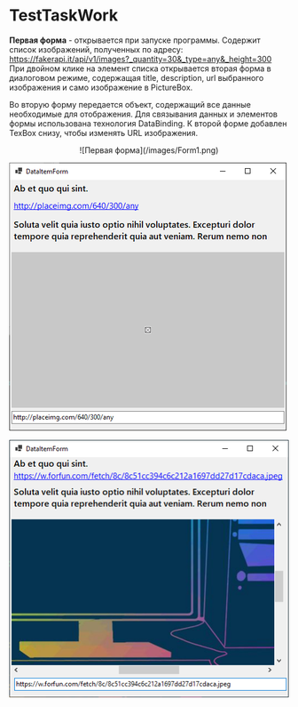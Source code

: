 # TestTaskWork
**Первая форма** - открывается при запуске программы. Содержит список изображений, полученных по адресу:
https://fakerapi.it/api/v1/images?_quantity=30&_type=any&_height=300
При двойном клике на элемент списка открывается вторая форма в диалоговом режиме, содержащая title, description, url  выбранного изображения и само изображение в PictureBox.

Во вторую форму передается объект, содержащий все данные необходимые для отображения. 
Для связывания данных и элементов формы использована технология DataBinding.
К второй форме добавлен TexBox снизу, чтобы изменять URL изображения.


<center>![Первая форма](/images/Form1.png)</center>

![Вторая форма](/images/Form2.png)

![Вторая форма после изменения URL](/images/ChangeURL.png)
